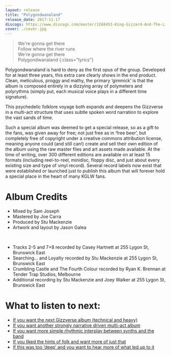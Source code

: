 ```yaml
---
layout: release
title: "Polygondwanaland"
release_date: 2017-11-17
discogs: https://www.discogs.com/master/1268453-King-Gizzard-And-The-Lizard-Wizard-Polygondwanaland
cover: ./cover.jpg
---
```


> We're gonna get there  
> Follow where the river runs  
> We're gonna get there  
> Polygondwanaland
{:class="lyrics"}

Polygondwanaland is hard to deny as the first opus of the group. Developed for at least three years, this extra care clearly shows in the end product. Clean, meticulous, proggy and mathy, the primary ‘gimmick’ is that the album is composed entirely in a dizzying array of polymeters and polyrythms (simply put, each musical voice plays in a different time signature).

This psychedelic folklore voyage both expands and deepens the Gizzverse in a multi-act structure that uses subtle spoken word narration to explore the vast sands of time.

Such a special album was deemed to get a special release, so as a gift to the fans, was given away for free; not just free as in ‘free beer’, but completely free of copyright under a creative commons attribution license, meaning anyone could (and still can!) create and sell their own edition of the album using the raw master files and art assets made available. At the time of writing, over 300 different editions are available on at least 15 formats (including reel-to-reel, minidisc, floppy disc, and just about every existing size and type of vinyl record). Several record labels now exist that were established or launched just to publish this album that will forever hold a special place in the heart of many KGLW fans.

# Album Credits

* Mixed by Sam Joseph
* Mastered by Joe Carra
* Produced by Stu Mackenzie
* Artwork and layout by Jason Galea  
<br>  

* Tracks 2-5 and 7+8 recorded by Casey Hartnett at 255 Lygon St, Brunswick East
* Searching... and Loyalty recorded by Stu Mackenzie at 255 Lygon St,  Brunswick East
* Crumbling Castle and The Fourth Colour recorded by Ryan K. Brennan at Tender Trap Studios, Melbourne
* Additional recording by Stu Mackenzie and Joey Walker at 255 Lygon St, Brunswick East

# What to listen to next:

*   [If you want the next Gizzverse album (technical and heavy)](../infest-the-rats-nest)
*   [If you want another strongly narrative driven multi-act album](../murder-of-the-universe)
*   [If you want more simple rhythmic interplay between synths and the band](../butterfly-3000)
*   [If you liked the hints of folk and want more of just that](../paper-mache-dream-balloon)
*   [If this was too ‘deep’ and you want to hear more of what led up to it](../im-in-your-mind-fuzz)

<!-- I’m familiar with the main albums and want to go deeper:

*   [If you like the unique release strategy and want to see how it developed][#Bootlegger] -->
